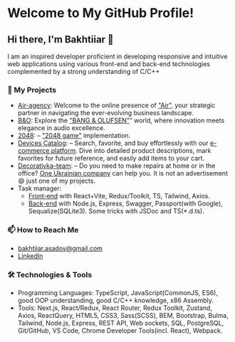 # Welcome to My GitHub Profile!

## Hi there, I'm Bakhtiiar 👋
I am an inspired developer proficient in developing responsive and intuitive web applications using various front-end and back-end technologies complemented by a strong understanding of C/C++

### 🚀 My Projects
- [Air-agency](https://github.com/no4kar/Air-landing): Welcome to the online presence of ["Air"](https://no4kar.github.io/Air-landing/), your strategic partner in navigating the ever-evolving business landscape.
- [B&O](https://github.com/no4kar/BandO-landing): Explore the ["BANG & OLUFSEN"](https://no4kar.github.io/BandO-landing/)” world, where innovation meets elegance in audio excellence.
- [2048](https://github.com/no4kar/js_2048-game): – ["2048 game"](https://no4kar.github.io/js_2048-game/) implementation.
- [Devices Catalog](https://github.com/no4kar/react_phone-catalog): – Search, favorite, and buy effortlessly with our [e-commerce platform](https://no4kar.github.io/react_phone-catalog/). Dive into detailed product descriptions, mark favorites for future reference, and easily add items to your cart.
- [Decorativka-team](https://github.com/no4kar/react-vite_decor-store): – Do you need to make repairs at home or in the office? [One Ukrainian company](https://no4kar.github.io/react-vite_decor-store/) can help you. It is not an advertisement😄 just one of my projects.
- Task manager:
  - [Front-end](https://github.com/no4kar/task-manager_react-vite) with React+Vite, Redux/Toolkit, TS, Tailwind, Axios.
  - [Back-end](https://github.com/no4kar/node_todos) with Node.js, Express, Swagger, Passport(with Google), Sequalize(SQLite3). Some tricks with JSDoc and TS(*.d.ts).

### 📫 How to Reach Me
- [bakhtiiar.asadov@gmail.com](bakhtiiar.asadov@gmail.com)
- [LinkedIn](https://www.linkedin.com/in/bakhtiiar-asadov-6007b32bb)

### 🛠️ Technologies & Tools
- Programming Languages: TypeScript, JavaScript(CommonJS, ES6), good OOP understanding, good C/C++ knowledge, x86 Assembly.
- Tools: Next.js, React/Redux, React Router, Redux Toolkit, Zustand, Axios, ReactQuery, HTML5, CSS3, Sass(SCSS), BEM, Bootstrap, Bulma, Tailwind, Node.js, Express, REST API, Web sockets, SQL, PostgreSQL, Git/GitHub, VS Code, Chrome Developer Tools(incl. React), Webpack.
<!--
**no4kar/no4kar** is a ✨ _special_ ✨ repository because its `README.md` (this file) appears on your GitHub profile.

Here are some ideas to get you started:

- 🔭 I’m currently working on ...
- 🌱 I’m currently learning ...
- 👯 I’m looking to collaborate on ...
- 🤔 I’m looking for help with ...
- 💬 Ask me about ...
- 📫 How to reach me: ...
- 😄 Pronouns: ...
- ⚡ Fun fact: ...
-->
